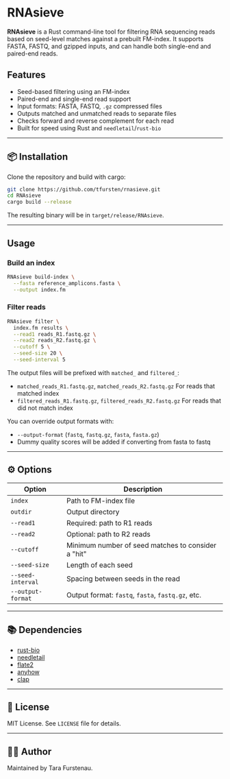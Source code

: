 # RNAsieve
**RNAsieve** is a Rust command-line tool for filtering RNA sequencing reads based on seed-level matches against a prebuilt FM-index. It supports FASTA, FASTQ, and gzipped inputs, and can handle both single-end and paired-end reads.

## Features

- Seed-based filtering using an FM-index
- Paired-end and single-end read support
- Input formats: FASTA, FASTQ, `.gz` compressed files
- Outputs matched and unmatched reads to separate files
- Checks forward and reverse complement for each read
- Built for speed using Rust and `needletail`/`rust-bio`

---

## 📦 Installation

Clone the repository and build with cargo:

```bash
git clone https://github.com/tfursten/rnasieve.git
cd RNAsieve
cargo build --release
```

The resulting binary will be in `target/release/RNAsieve`.

---

## Usage

### Build an index

```bash
RNAsieve build-index \
  --fasta reference_amplicons.fasta \
  --output index.fm
```

### Filter reads

```bash
RNAsieve filter \
  index.fm results \
  --read1 reads_R1.fastq.gz \
  --read2 reads_R2.fastq.gz \
  --cutoff 5 \
  --seed-size 20 \
  --seed-interval 5
```

The output files will be prefixed with `matched_` and `filtered_`:
- `matched_reads_R1.fastq.gz`, `matched_reads_R2.fastq.gz` For reads that matched index 
- `filtered_reads_R1.fastq.gz`, `filtered_reads_R2.fastq.gz` For reads that did not match index

You can override output formats with:
- `--output-format` (`fastq`, `fastq.gz`, `fasta`, `fasta.gz`)
- Dummy quality scores will be added if converting from fasta to fastq

---

## ⚙️ Options

| Option               | Description                                         |
|----------------------|-----------------------------------------------------|
| `index`              | Path to FM-index file                               |
| `outdir`             | Output directory                                    |
| `--read1`            | Required: path to R1 reads                          |
| `--read2`            | Optional: path to R2 reads                          |
| `--cutoff`           | Minimum number of seed matches to consider a "hit"  |
| `--seed-size`        | Length of each seed                                 |
| `--seed-interval`    | Spacing between seeds in the read                   |
| `--output-format`    | Output format: `fastq`, `fasta`, `fastq.gz`, etc.   |



---

## 📚 Dependencies

- [rust-bio](https://crates.io/crates/bio)
- [needletail](https://crates.io/crates/needletail)
- [flate2](https://crates.io/crates/flate2)
- [anyhow](https://crates.io/crates/anyhow)
- [clap](https://crates.io/crates/clap)

---

## 📄 License

MIT License. See `LICENSE` file for details.

---

## 👩‍💻 Author

Maintained by Tara Furstenau.


